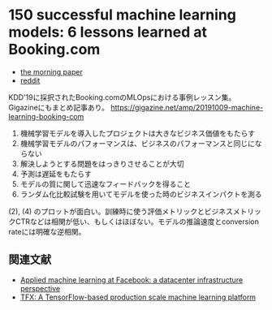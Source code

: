 # 150 successful machine learning models: 6 lessons learned at Booking.com

- [the morning paper](https://blog.acolyer.org/2019/10/07/150-successful-machine-learning-models/)
- [reddit](https://www.reddit.com/r/MachineLearning/comments/dexwmq/d_150_successful_machine_learning_models_6/)

KDD'19に採択されたBooking.comのMLOpsにおける事例レッスン集。
Gigazineにもまとめ記事あり。
https://gigazine.net/amp/20191009-machine-learning-booking-com

1. 機械学習モデルを導入したプロジェクトは大きなビジネス価値をもたらす
2. 機械学習モデルのパフォーマンスは、ビジネスのパフォーマンスと同じにならない
3. 解決しようとする問題をはっきりさせることが大切
4. 予測は遅延をもたらす
5. モデルの質に関して迅速なフィードバックを得ること
6. ランダム化比較試験を用いてモデルを使った時のビジネスインパクトを測る

(2), (4) のプロットが面白い。訓練時に使う評価メトリックとビジネスメトリックCTRなどは相関が低い、もしくはほぼない。モデルの推論速度とconversion rateには明確な逆相関。

## 関連文献

- [Applied machine learning at Facebook: a datacenter infrastructure perspective](https://blog.acolyer.org/2018/12/17/applied-machine-learning-at-facebook-a-datacenter-infrastructure-perspective/)
- [TFX: A TensorFlow-based production scale machine learning platform](https://blog.acolyer.org/2017/10/03/tfx-a-tensorflow-based-production-scale-machine-learning-platform/)
